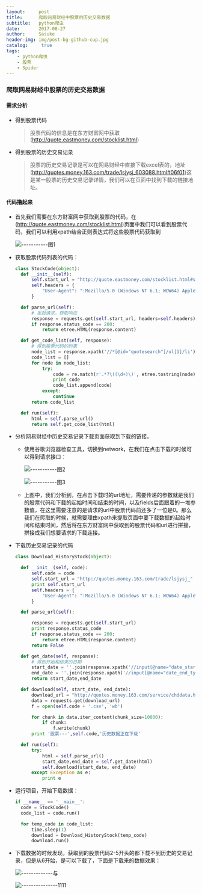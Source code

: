 ```yaml
---
layout:     post
title:      爬取网易财经中股票的历史交易数据
subtitle:   python爬虫
date:       2017-08-27
author:     Sasuke
header-img: img/post-bg-github-cup.jpg
catalog: 	 true
tags:
    - python爬虫
    - 股票
    - Spider
---
```


### **爬取网易财经中股票的历史交易数据**

#### **需求分析**

- 得到股票代码

  > 股票代码的信息是在东方财富网中获取(http://quote.eastmoney.com/stocklist.html)

- 得到股票的历史交易记录

  > 股票的历史交易记录是可以在网易财经中直接下载excel表的，地址(http://quotes.money.163.com/trade/lsjysj_603088.html#06f01)这是某一股票的历史交易记录详情，我们可以在页面中找到下载的链接地址。

#### **代码撸起来**

- 首先我们需要在东方财富网中获取到股票的代码，在(http://quote.eastmoney.com/stocklist.html)页面中我们可以看到股票代码，我们可以利用xpath结合正则表达式将这些股票代码获取到

  ![-----------图1](http://img.blog.csdn.net/20170827212234257?watermark/2/text/aHR0cDovL2Jsb2cuY3Nkbi5uZXQvUHl0aG9uQ29kZVo=/font/5a6L5L2T/fontsize/400/fill/I0JBQkFCMA==/dissolve/70/gravity/SouthEast)

- 获取股票代码列表的代码：

  ```python
  class StockCode(object):
  	def __init__(self):
  		self.start_url = "http://quote.eastmoney.com/stocklist.html#sh"
  		self.headers = {
  			"User-Agent": ":Mozilla/5.0 (Windows NT 6.1; WOW64) AppleWebKit/537.36 (KHTML, like Gecko) Chrome/59.0.3071.115 Safari/537.36"
  		}

  	def parse_url(self):
  		# 发起请求，获取响应
  		response = requests.get(self.start_url, headers=self.headers)
  		if response.status_code == 200:
  			return etree.HTML(response.content)

  	def get_code_list(self, response):
  		# 得到股票代码的列表
  		node_list = response.xpath('//*[@id="quotesearch"]/ul[1]/li')
  		code_list = []
  		for node in node_list:
  			try:
  				code = re.match(r'.*?\((\d+)\)', etree.tostring(node).decode()).group(1)
  				print code
  				code_list.append(code)
  			except:
  				continue
  		return code_list

  	def run(self):
  		html = self.parse_url()
  		return self.get_code_list(html)
  ```

- 分析网易财经中历史交易记录下载页面获取到下载的链接。

  - 使用谷歌浏览器检查工具，切换到network，在我们在点击下载的时候可以得到请求接口：

    ![-----------图2](http://img.blog.csdn.net/20170827212254684?watermark/2/text/aHR0cDovL2Jsb2cuY3Nkbi5uZXQvUHl0aG9uQ29kZVo=/font/5a6L5L2T/fontsize/400/fill/I0JBQkFCMA==/dissolve/70/gravity/SouthEast)

    ![-----------图3](http://img.blog.csdn.net/20170827212310375?watermark/2/text/aHR0cDovL2Jsb2cuY3Nkbi5uZXQvUHl0aG9uQ29kZVo=/font/5a6L5L2T/fontsize/400/fill/I0JBQkFCMA==/dissolve/70/gravity/SouthEast)

  - 上图中，我们分析到，在点击下载时的url地址，需要传递的参数就是我们的股票代码和下载的起始时间和结束的时间，以及fields后面跟着的一堆参数值，在这里需要注意的是请求的url中股票代码前还多了一位是0。那么我们在爬取的时候，就需要理由xpath来提取页面中要下载数据的起始时间和结束时间，然后将在东方财富网中获取到的股票代码和url进行拼接，拼接成我们想要请求的下载连接。

- 下载历史交易记录的代码

  ```python
  class Download_HistoryStock(object):

  	def __init__(self, code):
  		self.code = code
  		self.start_url = "http://quotes.money.163.com/trade/lsjysj_" + self.code + ".html"
  		print self.start_url
  		self.headers = {
  			"User-Agent": ":Mozilla/5.0 (Windows NT 6.1; WOW64) AppleWebKit/537.36 (KHTML, like Gecko) Chrome/59.0.3071.115 Safari/537.36"
  		}

  	def parse_url(self):

  		response = requests.get(self.start_url)
  		print response.status_code
  		if response.status_code == 200:
  			return etree.HTML(response.content)
  		return False

  	def get_date(self, response):
  		# 得到开始和结束的日期
  		start_date = ''.join(response.xpath('//input[@name="date_start_type"]/@value')[0].split('-'))
  		end_date = ''.join(response.xpath('//input[@name="date_end_type"]/@value')[0].split('-'))
  		return start_date,end_date

  	def download(self, start_date, end_date):
  		download_url = "http://quotes.money.163.com/service/chddata.html?code=0"+self.code+"&start="+start_date+"&end="+end_date+"&fields=TCLOSE;HIGH;LOW;TOPEN;LCLOSE;CHG;PCHG;TURNOVER;VOTURNOVER;VATURNOVER;TCAP;MCAP"
  		data = requests.get(download_url)
  		f = open(self.code + '.csv', 'wb')

  		for chunk in data.iter_content(chunk_size=10000):
  			if chunk:
  				f.write(chunk)
  		print '股票---',self.code,'历史数据正在下载'

  	def run(self):
  		try:
  			html = self.parse_url()
  			start_date,end_date = self.get_date(html)
  			self.download(start_date, end_date)
  		except Exception as e:
  			print e

  ```

- 运行项目，开始下载数据：

  ```python
  if __name__ == '__main__':
  	code = StockCode()
  	code_list = code.run()

  	for temp_code in code_list:
  		time.sleep(1)
  		download = Download_HistoryStock(temp_code)
  		download.run()
  ```

- 下载数据的时候发现，获取到的股票代码2-5开头的都下载不到历史的交易记录，但是从6开始，是可以下载了，下面是下载来的数据效果：

  ![-------------与](http://img.blog.csdn.net/20170827212336188?watermark/2/text/aHR0cDovL2Jsb2cuY3Nkbi5uZXQvUHl0aG9uQ29kZVo=/font/5a6L5L2T/fontsize/400/fill/I0JBQkFCMA==/dissolve/70/gravity/SouthEast)

  ![---------------1111](http://img.blog.csdn.net/20170827212352700?watermark/2/text/aHR0cDovL2Jsb2cuY3Nkbi5uZXQvUHl0aG9uQ29kZVo=/font/5a6L5L2T/fontsize/400/fill/I0JBQkFCMA==/dissolve/70/gravity/SouthEast)